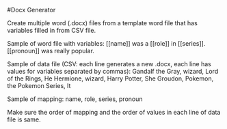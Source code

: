 #Docx Generator

Create multiple word (.docx) files from a template word file that has variables filled in from CSV file.

Sample of word file with variables: 
[[name]] was a [[role]] in [[series]]. [[pronoun]] was really popular. 

Sample of data file (CSV: each line generates a new .docx, each line has values for variables separated by commas): 
Gandalf the Gray, wizard, Lord of the Rings, He
Hermione, wizard, Harry Potter, She
Groudon, Pokemon, the Pokemon Series, It

Sample of mapping: 
name, role, series, pronoun

Make sure the order of mapping and the order of values in each line of data file is same.
